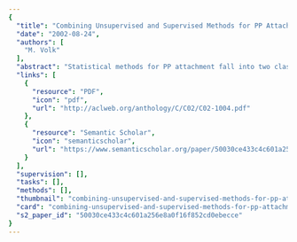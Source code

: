 ```yaml
---
{
  "title": "Combining Unsupervised and Supervised Methods for PP Attachment Disambiguation",
  "date": "2002-08-24",
  "authors": [
    "M. Volk"
  ],
  "abstract": "Statistical methods for PP attachment fall into two classes according to the training material used: first, unsupervised methods trained on raw text corpora and second, supervised methods trained on manually disambiguated examples. Usually supervised methods win over unsupervised methods with regard to attachment accuracy. But what if only small sets of manually disambiguated material are available? We show that in this case it is advantageous to intertwine unsupervised and supervised methods into one disambiguation algorithm that outperforms both methods used alone.",
  "links": [
    {
      "resource": "PDF",
      "icon": "pdf",
      "url": "http://aclweb.org/anthology/C/C02/C02-1004.pdf"
    },
    {
      "resource": "Semantic Scholar",
      "icon": "semanticscholar",
      "url": "https://www.semanticscholar.org/paper/50030ce433c4c601a256e8a0f16f852cd0ebecce"
    }
  ],
  "supervision": [],
  "tasks": [],
  "methods": [],
  "thumbnail": "combining-unsupervised-and-supervised-methods-for-pp-attachment-disambiguation-thumb.jpg",
  "card": "combining-unsupervised-and-supervised-methods-for-pp-attachment-disambiguation-card.jpg",
  "s2_paper_id": "50030ce433c4c601a256e8a0f16f852cd0ebecce"
}
---
```


